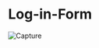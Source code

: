# Log-in-Form
 
![Capture](https://github.com/Vikramg01/Log-in-Form/assets/140692659/d25bc08a-a053-416d-a4da-f4d2efd2b5b7)
